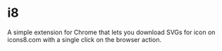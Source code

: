 # i8
A simple extension for Chrome that lets you download SVGs for icon on icons8.com with a single click on the browser action.
